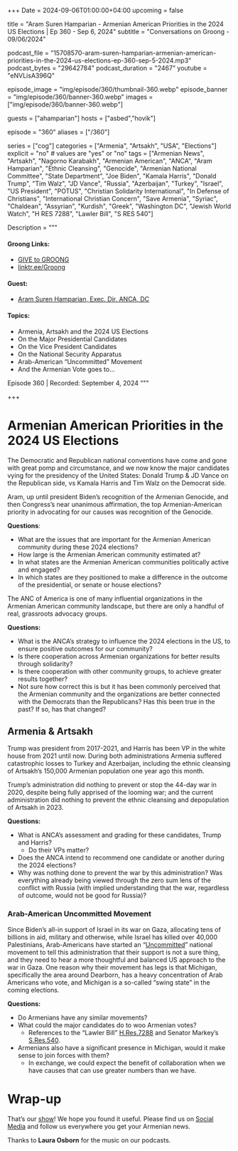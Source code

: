 +++
Date = 2024-09-06T01:00:00+04:00
upcoming = false

title = "Aram Suren Hamparian - Armenian American Priorities in the 2024 US Elections | Ep 360 - Sep 6, 2024"
subtitle = "Conversations on Groong - 09/06/2024"

podcast_file = "15708570-aram-suren-hamparian-armenian-american-priorities-in-the-2024-us-elections-ep-360-sep-5-2024.mp3"
podcast_bytes = "29642784"
podcast_duration = "2467"
youtube = "eNVLisA396Q"

episode_image = "img/episode/360/thumbnail-360.webp"
episode_banner = "img/episode/360/banner-360.webp"
images = ["img/episode/360/banner-360.webp"]

guests = ["ahamparian"]
hosts = ["asbed","hovik"]

episode = "360"
aliases = ["/360"]

series = ["cog"]
categories = ["Armenia", "Artsakh", "USA", "Elections"]
explicit = "no" # values are "yes" or "no"
tags = ["Armenian News", "Artsakh", "Nagorno Karabakh", "Armenian American", "ANCA", "Aram Hamparian", "Ethnic Cleansing", "Genocide", "Armenian National Committee", "State Department", "Joe Biden", "Kamala Harris", "Donald Trump", "Tim Walz", "JD Vance", "Russia", "Azerbaijan", "Turkey", "Israel", "US President", "POTUS", "Christian Solidarity International", "In Defense of Christians", "International Christian Concern", "Save Armenia", "Syriac", "Chaldean", "Assyrian", "Kurdish", "Greek", "Washington DC", "Jewish World Watch", "H RES 7288", "Lawler Bill", "S RES 540"]

Description = """

#### Groong Links:
* [GIVE to GROONG](https://podcasts.groong.org/donate)
* [linktr.ee/Groong](https://linktr.ee/groong)

#### Guest:
* [Aram Suren Hamparian, Exec. Dir. ANCA, DC](/guest/ahamparian)

#### Topics:
* Armenia, Artsakh and the 2024 US Elections
* On the Major Presidential Candidates
* On the Vice President Candidates
* On the National Security Apparatus
* Arab-American “Uncommitted” Movement
* And the Armenian Vote goes to…


Episode 360 | Recorded: September 4, 2024
"""

+++

# Armenian American Priorities in the 2024 US Elections

The Democratic and Republican national conventions have come and gone with great pomp and circumstance, and we now know the major candidates vying for the presidency of the United States: Donald Trump & JD Vance on the Republican side, vs Kamala Harris and Tim Walz on the Democrat side.

Aram, up until president Biden’s recognition of the Armenian Genocide, and then Congress’s near unanimous affirmation, the top Armenian-American priority in advocating for our causes was recognition of the Genocide.

**Questions**:
* What are the issues that are important for the Armenian American community during these 2024 elections?
* How large is the Armenian American community estimated at?
* In what states are the Armenian American communities politically active and engaged?
* In which states are they positioned to make a difference in the outcome of the presidential, or senate or house elections?

The ANC of America is one of many influential organizations in the Armenian American community landscape, but there are only a handful of real, grassroots advocacy groups.

**Questions:**
* What is the ANCA’s strategy to influence the 2024 elections in the US, to ensure positive outcomes for our community?
* Is there cooperation across Armenian organizations for better results through solidarity?
* Is there cooperation with other community groups, to achieve greater results together?
* Not sure how correct this is but it has been commonly perceived that the Armenian community and the organizations are better connected with the Democrats than the Republicans? Has this been true in the past? If so, has that changed?


## Armenia & Artsakh

Trump was president from 2017-2021, and Harris has been VP in the white house from 2021 until now. During both administrations Armenia suffered catastrophic losses to Turkey and Azerbaijan, including the ethnic cleansing of Artsakh’s 150,000 Armenian population one year ago this month.

Trump’s administration did nothing to prevent or stop the 44-day war in 2020, despite being fully apprised of the looming war; and the current administration did nothing to prevent the ethnic cleansing and depopulation of Artsakh in 2023.

**Questions:**
* What is ANCA’s assessment and grading for these candidates, Trump and Harris?
    * Do their VPs matter?
* Does the ANCA intend to recommend one candidate or another during the 2024 elections?
* Why was nothing done to prevent the war by this administration? Was everything already being viewed through the zero sum lens of the conflict with Russia (with implied understanding that the war, regardless of outcome, would not be good for Russia)?


### Arab-American Uncommitted Movement

Since Biden’s all-in support of Israel in its war on Gaza, allocating tens of billions in aid, military and otherwise, while Israel has killed over 40,000 Palestinians, Arab-Americans have started an “[Uncommitted](https://apnews.com/article/uncommitted-biden-trump-war-15f96be36b4d5ac167c7ceda72fe65d1)” national movement to tell this administration that their support is not a sure thing, and they need to hear a more thoughtful and balanced US approach to the war in Gaza. One reason why their movement has legs is that Michigan, specifically the area around Dearborn, has a heavy concentration of Arab Americans who vote, and Michigan is a so-called “swing state” in the coming elections.

**Questions:**
* Do Armenians have any similar movements?
* What could the major candidates do to woo Armenian votes?
    * References to the “Lawler Bill” [H.Res.7288](https://www.congress.gov/bill/118th-congress/house-bill/7288) and Senator Markey’s [S.Res.540](https://www.congress.gov/bill/118th-congress/senate-resolution/540).
* Armenians also have a significant presence in Michigan, would it make sense to join forces with them?
    * In exchange, we could expect the benefit of collaboration when we have causes that can use greater numbers than we have.

# Wrap-up

That’s our [show](https://podcasts.groong.org/)! We hope you found it useful. Please find us on [Social Media](https://lintr.ee/groong) and follow us everywhere you get your Armenian news.

Thanks to **Laura Osborn** for the music on our podcasts.

